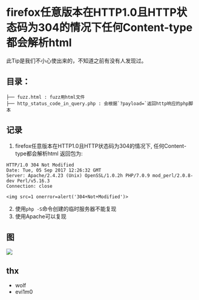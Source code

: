 # firefox任意版本在HTTP1.0且HTTP状态码为304的情况下任何Content-type都会解析html

此Tip是我们不小心使出来的，不知道之前有没有人发现过。

## 目录：

```
├── fuzz.html : fuzz用html文件
├── http_status_code_in_query.php : 会根据`?payload=`返回http响应的php脚本
```

## 记录

1. firefox任意版本在HTTP1.0且HTTP状态码为304的情况下, 任何Content-type都会解析html
返回包为:
```
HTTP/1.0 304 Not Modified
Date: Tue, 05 Sep 2017 12:26:32 GMT
Server: Apache/2.4.23 (Unix) OpenSSL/1.0.2h PHP/7.0.9 mod_perl/2.0.8-dev Perl/v5.16.3
Connection: close

<img src=1 onerror=alert('304+Not+Modified')>
```
2. 使用`php -S`命令创建的临时服务器不能复现
3. 使用Apache可以复现

## 图

![](https://github.com/neargle/tips-note/blob/master/fuzzing-browser-MIME-Sniffing-by-status-code-in-HTTP1.0/firefox.png)

## thx

- wolf
- evi1m0
